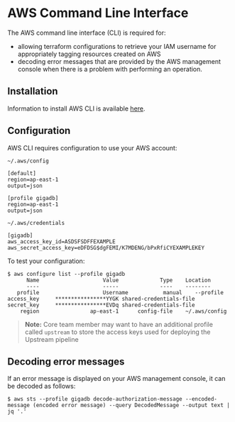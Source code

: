 # AWS Command Line Interface

The AWS command line interface (CLI) is required for:
* allowing terraform configurations to retrieve your IAM username for appropriately tagging resources created on AWS
* decoding error messages that are provided by the AWS management console when there is a problem with performing an operation.

## Installation

Information to install AWS CLI is available 
[here](https://docs.aws.amazon.com/cli/latest/userguide/cli-chap-install.html).

## Configuration

AWS CLI requires configuration to use your AWS account:

`~/.aws/config`
```
[default]
region=ap-east-1
output=json

[profile gigadb]
region=ap-east-1
output=json
```

`~/.aws/credentials`
```
[gigadb]
aws_access_key_id=ASDSFSDFFEXAMPLE
aws_secret_access_key=eDFDSG$dgFEMI/K7MDENG/bPxRfiCYEXAMPLEKEY
```

To test your configuration:
```
$ aws configure list --profile gigadb
      Name                    Value             Type    Location
      ----                    -----             ----    --------
   profile                    Username           manual    --profile
access_key     ****************YYGK shared-credentials-file    
secret_key     ****************EVDq shared-credentials-file    
    region                ap-east-1      config-file    ~/.aws/config
```

>**Note:** Core team member may want to have an additional profile called `upstream` to store the access keys used for deploying the Upstream pipeline

## Decoding error messages

If an error message is displayed on your AWS management console, it can be 
decoded as follows:
```
$ aws sts --profile gigadb decode-authorization-message --encoded-message (encoded error message) --query DecodedMessage --output text | jq '.'

```
